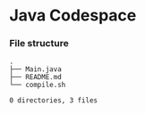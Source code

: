 # Java Codespace
### File structure
```
.
├── Main.java
├── README.md
└── compile.sh

0 directories, 3 files
```
